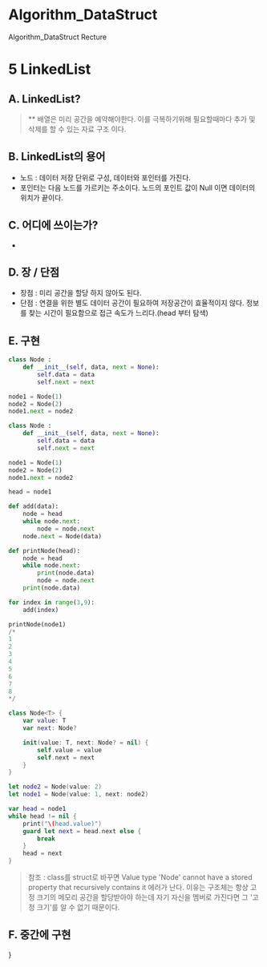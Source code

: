 # Algorithm_DataStruct
Algorithm_DataStruct Recture

5 LinkedList
===========

## A. LinkedList?
> ** 배열은 미리 공간을 예약해야한다. 이를 극복하기위해 필요할때마다 추가 및 삭제를 할 수 있는 자료 구조 이다.

## B. LinkedList의 용어
* 노드 : 데이터 저장 단위로 구성, 데이터와 포인터를 가진다.
* 포인터는 다음 노드를 가르키는 주소이다. 노드의 포인트 값이 Null 이면 데이터의 위치가 끝이다.

## C. 어디에 쓰이는가?
*

## D. 장 / 단점
* 장점 : 미리 공간을 할당 하지 않아도 된다.
* 단점 : 연결을 위한 별도 데이터 공간이 필요하여 저장공간이 효율적이지 않다. 정보를 찾는 시간이 필요함으로 접근 속도가 느리다.(head 부터 탐색)

## E. 구현

  ```python
  class Node :
      def __init__(self, data, next = None):
          self.data = data
          self.next = next

  node1 = Node(1)
  node2 = Node(2)
  node1.next = node2
  ```

  ```python
  class Node :
      def __init__(self, data, next = None):
          self.data = data
          self.next = next

  node1 = Node(1)
  node2 = Node(2)
  node1.next = node2

  head = node1

  def add(data):
      node = head
      while node.next:
          node = node.next
      node.next = Node(data)

  def printNode(head): 
      node = head
      while node.next:
          print(node.data)
          node = node.next
      print(node.data)

  for index in range(3,9):
      add(index)

  printNode(node1) 
  /*
  1
  2
  3
  4
  5
  6
  7
  8
  */
  ```
  
  ```swift
  class Node<T> {
      var value: T
      var next: Node?

      init(value: T, next: Node? = nil) {
          self.value = value
          self.next = next
      }
  }

  let node2 = Node(value: 2)
  let node1 = Node(value: 1, next: node2)

  var head = node1
  while head != nil {
      print("\(head.value)")
      guard let next = head.next else {
          break
      }
      head = next
  }
  ```
> 참조 : class를 struct로 바꾸면 Value type 'Node<T>' cannot have a stored property that recursively contains it 에러가 난다. 이유는 구조체는 항상 고정 크기의 메모리 공간을 할당받아야 하는데 자기 자신을 멤버로 가진다면 그 '고정 크기'를 알 수 없기 때문이다.

## F. 중간에 구현
  }
